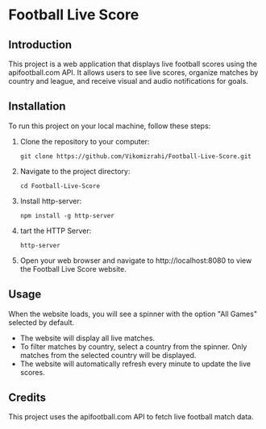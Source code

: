 <!DOCTYPE html>
<html>
<head>
  
</head>
<body>
  <h1>Football Live Score</h1>
  
  <h2>Introduction</h2>
  <p>This project is a web application that displays live football scores using the apifootball.com API. It allows users to see live scores, organize matches by country and league, and receive visual and audio notifications for goals.</p>
  
  <h2>Installation</h2>
  <p>To run this project on your local machine, follow these steps:</p>
  <ol>
    <li>Clone the repository to your computer:</li>
    <pre><code>git clone https://github.com/Vikomizrahi/Football-Live-Score.git</code></pre>
    <li>Navigate to the project directory:</li>
    <pre><code>cd Football-Live-Score</code></pre>
    <li>Install http-server:</li>
    <pre><code>npm install -g http-server</code></pre>
    <li>tart the HTTP Server:</li>
    <pre><code>http-server</code></pre>
    <li>Open your web browser and navigate to http://localhost:8080 to view the Football Live Score website.</li>
  </ol>
  
  <h2>Usage</h2>
  <p>When the website loads, you will see a spinner with the option "All Games" selected by default.</p>
  <ul>
    <li>The website will display all live matches.</li>
    <li>To filter matches by country, select a country from the spinner. Only matches from the selected country will be displayed.</li>
    <li>The website will automatically refresh every minute to update the live scores.</li>
  </ul>
  
  <h2>Credits</h2>
  <p>This project uses the apifootball.com API to fetch live football match data.</p>
</body>
</html>

